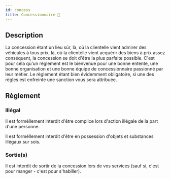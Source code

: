 ```yaml
---
id: concess
title: Concessionnaire 🚗
---
```


## Description
La concession étant un lieu sûr, là, où la clientelle vient admirer des véhicules à tous prix, là, où la clientelle vient acquérir des biens à prix assez conséquent, la concession se doit d'être la plus parfaite possible.
C'est pour cela qu'un règlement est le bienvenue pour une bonne entente, une bonne organisation et une bonne équipe de concessionnaire passionné par leur métier.
Le règlement étant bien évidemment obligatoire, si une des règles est enfreinte une sanction vous sera attribuée.

## Règlement

### Illégal
Il est forméllement interdit d'être complice lors d'action illégale de la part d'une personne.

Il est forméllement interdit d'être en possession d'objets et substances illégaux sur sois.

### Sortie(s)
Il est interdit de sortir de la concession lors de vos services (sauf si, c'est pour manger - c'est pour s'habiller).